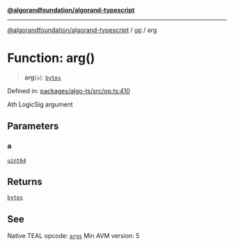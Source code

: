 [**@algorandfoundation/algorand-typescript**](../../README.md)

***

[@algorandfoundation/algorand-typescript](../../README.md) / [op](../README.md) / arg

# Function: arg()

> **arg**(`a`): [`bytes`](../../index/type-aliases/bytes.md)

Defined in: [packages/algo-ts/src/op.ts:410](https://github.com/algorandfoundation/puya-ts/blob/main/packages/algo-ts/src/op.ts#L410)

Ath LogicSig argument

## Parameters

### a

[`uint64`](../../index/type-aliases/uint64.md)

## Returns

[`bytes`](../../index/type-aliases/bytes.md)

## See

Native TEAL opcode: [`args`](https://developer.algorand.org/docs/get-details/dapps/avm/teal/opcodes/v10/#args)
Min AVM version: 5
